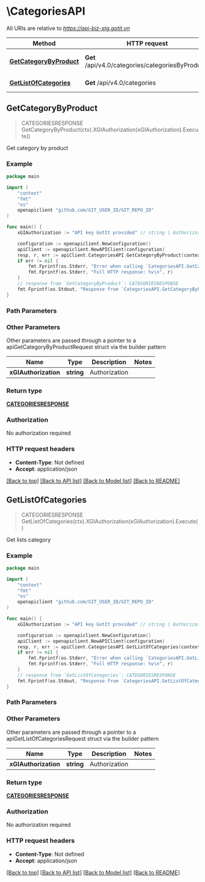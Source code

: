 # \CategoriesAPI

All URIs are relative to *https://api-biz-stg.gotit.vn*

Method | HTTP request | Description
------------- | ------------- | -------------
[**GetCategoryByProduct**](CategoriesAPI.md#GetCategoryByProduct) | **Get** /api/v4.0/categories/categoriesByProducts | Get category by product
[**GetListOfCategories**](CategoriesAPI.md#GetListOfCategories) | **Get** /api/v4.0/categories | Get lists category



## GetCategoryByProduct

> CATEGORIESRESPONSE GetCategoryByProduct(ctx).XGIAuthorization(xGIAuthorization).Execute()

Get category by product



### Example

```go
package main

import (
	"context"
	"fmt"
	"os"
	openapiclient "github.com/GIT_USER_ID/GIT_REPO_ID"
)

func main() {
	xGIAuthorization := "API key GotIt provided" // string | Authorization

	configuration := openapiclient.NewConfiguration()
	apiClient := openapiclient.NewAPIClient(configuration)
	resp, r, err := apiClient.CategoriesAPI.GetCategoryByProduct(context.Background()).XGIAuthorization(xGIAuthorization).Execute()
	if err != nil {
		fmt.Fprintf(os.Stderr, "Error when calling `CategoriesAPI.GetCategoryByProduct``: %v\n", err)
		fmt.Fprintf(os.Stderr, "Full HTTP response: %v\n", r)
	}
	// response from `GetCategoryByProduct`: CATEGORIESRESPONSE
	fmt.Fprintf(os.Stdout, "Response from `CategoriesAPI.GetCategoryByProduct`: %v\n", resp)
}
```

### Path Parameters



### Other Parameters

Other parameters are passed through a pointer to a apiGetCategoryByProductRequest struct via the builder pattern


Name | Type | Description  | Notes
------------- | ------------- | ------------- | -------------
 **xGIAuthorization** | **string** | Authorization | 

### Return type

[**CATEGORIESRESPONSE**](CATEGORIESRESPONSE.md)

### Authorization

No authorization required

### HTTP request headers

- **Content-Type**: Not defined
- **Accept**: application/json

[[Back to top]](#) [[Back to API list]](../README.md#documentation-for-api-endpoints)
[[Back to Model list]](../README.md#documentation-for-models)
[[Back to README]](../README.md)


## GetListOfCategories

> CATEGORIESRESPONSE GetListOfCategories(ctx).XGIAuthorization(xGIAuthorization).Execute()

Get lists category



### Example

```go
package main

import (
	"context"
	"fmt"
	"os"
	openapiclient "github.com/GIT_USER_ID/GIT_REPO_ID"
)

func main() {
	xGIAuthorization := "API key GotIt provided" // string | Authorization

	configuration := openapiclient.NewConfiguration()
	apiClient := openapiclient.NewAPIClient(configuration)
	resp, r, err := apiClient.CategoriesAPI.GetListOfCategories(context.Background()).XGIAuthorization(xGIAuthorization).Execute()
	if err != nil {
		fmt.Fprintf(os.Stderr, "Error when calling `CategoriesAPI.GetListOfCategories``: %v\n", err)
		fmt.Fprintf(os.Stderr, "Full HTTP response: %v\n", r)
	}
	// response from `GetListOfCategories`: CATEGORIESRESPONSE
	fmt.Fprintf(os.Stdout, "Response from `CategoriesAPI.GetListOfCategories`: %v\n", resp)
}
```

### Path Parameters



### Other Parameters

Other parameters are passed through a pointer to a apiGetListOfCategoriesRequest struct via the builder pattern


Name | Type | Description  | Notes
------------- | ------------- | ------------- | -------------
 **xGIAuthorization** | **string** | Authorization | 

### Return type

[**CATEGORIESRESPONSE**](CATEGORIESRESPONSE.md)

### Authorization

No authorization required

### HTTP request headers

- **Content-Type**: Not defined
- **Accept**: application/json

[[Back to top]](#) [[Back to API list]](../README.md#documentation-for-api-endpoints)
[[Back to Model list]](../README.md#documentation-for-models)
[[Back to README]](../README.md)

